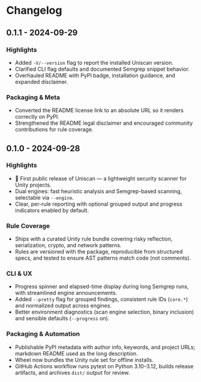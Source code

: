 # Changelog

## 0.1.1 - 2024-09-29
### Highlights
- Added `-V/--version` flag to report the installed Uniscan version.
- Clarified CLI flag defaults and documented Semgrep snippet behavior.
- Overhauled README with PyPI badge, installation guidance, and expanded disclaimer.

### Packaging & Meta
- Converted the README license link to an absolute URL so it renders correctly on PyPI.
- Strengthened the README legal disclaimer and encouraged community contributions for rule coverage.

## 0.1.0 - 2024-09-28
### Highlights
- 🎉 First public release of Uniscan — a lightweight security scanner for Unity projects.
- Dual engines: fast heuristic analysis and Semgrep-based scanning, selectable via `--engine`.
- Clear, per-rule reporting with optional grouped output and progress indicators enabled by default.

### Rule Coverage
- Ships with a curated Unity rule bundle covering risky reflection, serialization, crypto, and network patterns.
- Rules are versioned with the package, reproducible from structured specs, and tested to ensure AST patterns match code (not comments).

### CLI & UX
- Progress spinner and elapsed-time display during long Semgrep runs, with streamlined engine announcements.
- Added `--pretty` flag for grouped findings, consistent rule IDs (`core.*`) and normalized output across engines.
- Better environment diagnostics (scan engine selection, binary inclusion) and sensible defaults (`--progress` on).

### Packaging & Automation
- Publishable PyPI metadata with author info, keywords, and project URLs; markdown README used as the long description.
- Wheel now bundles the Unity rule set for offline installs.
- GitHub Actions workflow runs pytest on Python 3.10–3.12, builds release artifacts, and archives `dist/` output for review.
